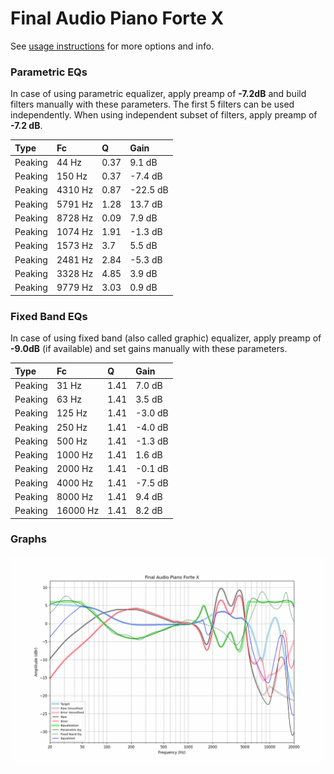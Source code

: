 # Final Audio Piano Forte X
See [usage instructions](https://github.com/jaakkopasanen/AutoEq#usage) for more options and info.

### Parametric EQs
In case of using parametric equalizer, apply preamp of **-7.2dB** and build filters manually
with these parameters. The first 5 filters can be used independently.
When using independent subset of filters, apply preamp of **-7.2 dB**.

| Type    | Fc      |    Q | Gain     |
|:--------|:--------|:-----|:---------|
| Peaking | 44 Hz   | 0.37 | 9.1 dB   |
| Peaking | 150 Hz  | 0.37 | -7.4 dB  |
| Peaking | 4310 Hz | 0.87 | -22.5 dB |
| Peaking | 5791 Hz | 1.28 | 13.7 dB  |
| Peaking | 8728 Hz | 0.09 | 7.9 dB   |
| Peaking | 1074 Hz | 1.91 | -1.3 dB  |
| Peaking | 1573 Hz | 3.7  | 5.5 dB   |
| Peaking | 2481 Hz | 2.84 | -5.3 dB  |
| Peaking | 3328 Hz | 4.85 | 3.9 dB   |
| Peaking | 9779 Hz | 3.03 | 0.9 dB   |

### Fixed Band EQs
In case of using fixed band (also called graphic) equalizer, apply preamp of **-9.0dB**
(if available) and set gains manually with these parameters.

| Type    | Fc       |    Q | Gain    |
|:--------|:---------|:-----|:--------|
| Peaking | 31 Hz    | 1.41 | 7.0 dB  |
| Peaking | 63 Hz    | 1.41 | 3.5 dB  |
| Peaking | 125 Hz   | 1.41 | -3.0 dB |
| Peaking | 250 Hz   | 1.41 | -4.0 dB |
| Peaking | 500 Hz   | 1.41 | -1.3 dB |
| Peaking | 1000 Hz  | 1.41 | 1.6 dB  |
| Peaking | 2000 Hz  | 1.41 | -0.1 dB |
| Peaking | 4000 Hz  | 1.41 | -7.5 dB |
| Peaking | 8000 Hz  | 1.41 | 9.4 dB  |
| Peaking | 16000 Hz | 1.41 | 8.2 dB  |

### Graphs
![](./Final%20Audio%20Piano%20Forte%20X.png)